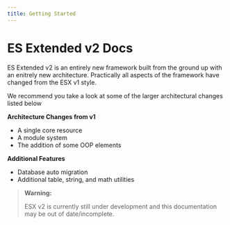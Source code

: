 ```yaml
---
title: Getting Started
---
```


# ES Extended v2 Docs

ES Extended v2 is an entirely new framework built from the ground up with an enitrely new
architecture. Practically all aspects of the framework have changed from the ESX v1
style.

We recommend you take a look at some of the larger architectural changes listed below

**Architecture Changes from v1**

- A single core resource
- A module system
- The addition of some OOP elements


**Additional Features**

- Database auto migration
- Additional table, string, and math utilities

> **Warning:**
>
> ESX v2 is currently still under development and this
> documentation may be out of date/incomplete.
>

